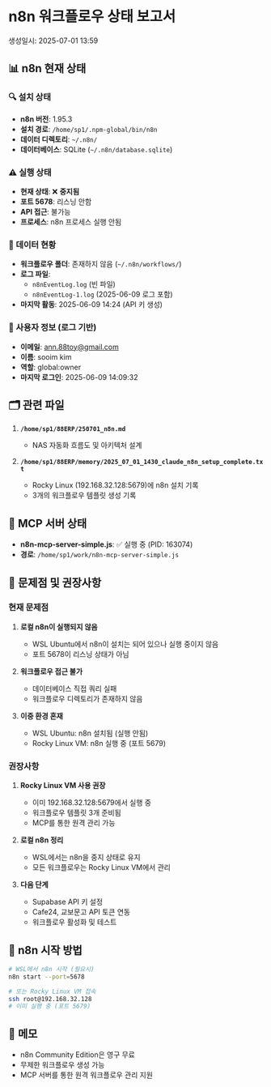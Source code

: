 # n8n 워크플로우 상태 보고서
생성일시: 2025-07-01 13:59

## 📊 n8n 현재 상태

### 🔍 설치 상태
- **n8n 버전**: 1.95.3
- **설치 경로**: `/home/sp1/.npm-global/bin/n8n`
- **데이터 디렉토리**: `~/.n8n/`
- **데이터베이스**: SQLite (`~/.n8n/database.sqlite`)

### ⚠️ 실행 상태
- **현재 상태**: ❌ **중지됨**
- **포트 5678**: 리스닝 안함
- **API 접근**: 불가능
- **프로세스**: n8n 프로세스 실행 안됨

### 📁 데이터 현황
- **워크플로우 폴더**: 존재하지 않음 (`~/.n8n/workflows/`)
- **로그 파일**: 
  - `n8nEventLog.log` (빈 파일)
  - `n8nEventLog-1.log` (2025-06-09 로그 포함)
- **마지막 활동**: 2025-06-09 14:24 (API 키 생성)

### 👤 사용자 정보 (로그 기반)
- **이메일**: ann.88toy@gmail.com
- **이름**: sooim kim
- **역할**: global:owner
- **마지막 로그인**: 2025-06-09 14:09:32

## 🗂️ 관련 파일
1. **`/home/sp1/88ERP/250701_n8n.md`**
   - NAS 자동화 흐름도 및 아키텍처 설계

2. **`/home/sp1/88ERP/memory/2025_07_01_1430_claude_n8n_setup_complete.txt`**
   - Rocky Linux (192.168.32.128:5679)에 n8n 설치 기록
   - 3개의 워크플로우 템플릿 생성 기록

## 🔧 MCP 서버 상태
- **n8n-mcp-server-simple.js**: ✅ 실행 중 (PID: 163074)
- **경로**: `/home/sp1/work/n8n-mcp-server-simple.js`

## 📌 문제점 및 권장사항

### 현재 문제점
1. **로컬 n8n이 실행되지 않음**
   - WSL Ubuntu에서 n8n이 설치는 되어 있으나 실행 중이지 않음
   - 포트 5678이 리스닝 상태가 아님

2. **워크플로우 접근 불가**
   - 데이터베이스 직접 쿼리 실패
   - 워크플로우 디렉토리가 존재하지 않음

3. **이중 환경 혼재**
   - WSL Ubuntu: n8n 설치됨 (실행 안됨)
   - Rocky Linux VM: n8n 실행 중 (포트 5679)

### 권장사항
1. **Rocky Linux VM 사용 권장**
   - 이미 192.168.32.128:5679에서 실행 중
   - 워크플로우 템플릿 3개 준비됨
   - MCP를 통한 원격 관리 가능

2. **로컬 n8n 정리**
   - WSL에서는 n8n을 중지 상태로 유지
   - 모든 워크플로우는 Rocky Linux VM에서 관리

3. **다음 단계**
   - Supabase API 키 설정
   - Cafe24, 교보문고 API 토큰 연동
   - 워크플로우 활성화 및 테스트

## 🚀 n8n 시작 방법
```bash
# WSL에서 n8n 시작 (필요시)
n8n start --port=5678

# 또는 Rocky Linux VM 접속
ssh root@192.168.32.128
# 이미 실행 중 (포트 5679)
```

## 📝 메모
- n8n Community Edition은 영구 무료
- 무제한 워크플로우 생성 가능
- MCP 서버를 통한 원격 워크플로우 관리 지원